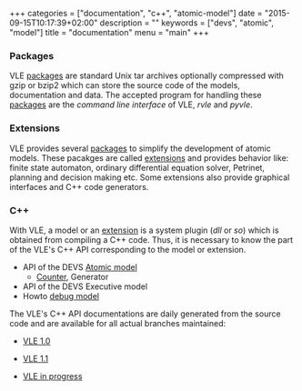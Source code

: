 +++
categories = ["documentation", "c++", "atomic-model"]
date = "2015-09-15T10:17:39+02:00"
description = ""
keywords = ["devs", "atomic", "model"]
title = "documentation"
menu = "main"
+++

### Packages

VLE [packages] are standard Unix tar archives optionally compressed
with gzip or bzip2 which can store the source code of the models,
documentation and data. The accepted program for handling these
[packages] are the *command line interface* of VLE, *rvle* and
*pyvle*.

### Extensions

VLE provides several [packages] to simplify the development of atomic
models. These pacakges are called [extensions] and provides behavior
like: finite state automaton, ordinary differential equation solver,
Petrinet, planning and decision making etc. Some extensions also
provide graphical interfaces and C++ code generators.

### C++

With VLE, a model or an [extension] is a system plugin (*dll* or *so*)
which is obtained from compiling a C++ code. Thus, it is necessary to
know the part of the VLE's C++ API corresponding to the model or
extension.

- API of the DEVS [Atomic model]
  * [Counter], Generator
- API of the DEVS Executive model
- Howto [debug model]

The VLE's C++ API documentations are daily generated from the source code and
are available for all actual branches maintained:

- [VLE 1.0]
- [VLE 1.1]
- [VLE in progress]

   [Atomic model]: atomic-model
   [Counter]: examples/counter
   [debug model]: debug-model
   [packages]: packages
   [extension]: extensions
   [extensions]: extensions
   [VLE 1.0]: http://www.vle-project.org/doxygen/1.0
   [VLE 1.1]: http://www.vle-project.org/doxygen/1.1
   [VLE in progress]: http://www.vle-project.org/doxygen/dev
